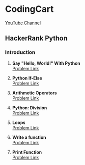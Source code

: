 # CodingCart
[YouTube Channel](https://www.youtube.com/@codingcart)

## HackerRank Python

### Introduction

1. **Say "Hello, World!" With Python**  
   [Problem Link](https://www.hackerrank.com/challenges/py-hello-world/problem?isFullScreen=false)

2. **Python If-Else**  
   [Problem Link](https://www.hackerrank.com/challenges/py-if-else/problem?isFullScreen=false)

3. **Arithmetic Operators**  
   [Problem Link](https://www.hackerrank.com/challenges/python-arithmetic-operators/problem?isFullScreen=false)

4. **Python: Division**  
   [Problem Link](https://www.hackerrank.com/challenges/python-division/problem?isFullScreen=false)

5. **Loops**  
   [Problem Link](https://www.hackerrank.com/challenges/python-loops/problem?isFullScreen=false)

6. **Write a function**  
   [Problem Link](https://www.hackerrank.com/challenges/write-a-function/problem?isFullScreen=false)

7. **Print Function**  
   [Problem Link](https://www.hackerrank.com/challenges/python-print/problem?isFullScreen=false)
